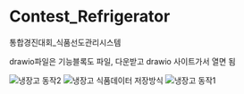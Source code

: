 # Contest_Refrigerator
통합경진대회_식품선도관리시스템

drawio파일은 기능블록도 파일, 다운받고 drawio 사이트가서 열면 됨

![냉장고 동작2](https://github.com/znantothelimit/Contest_Refrigerator/assets/56341387/affc3702-1f6c-48a7-931e-d48514d875f9)
![냉장고 식품데이터 저장방식](https://github.com/znantothelimit/Contest_Refrigerator/assets/56341387/a5eacccf-5c98-4b75-9bf4-75a99ef8f5df)
![냉장고 동작1](https://github.com/znantothelimit/Contest_Refrigerator/assets/56341387/cb1e44c3-03bd-4869-bf8f-b9efa5a95752)
